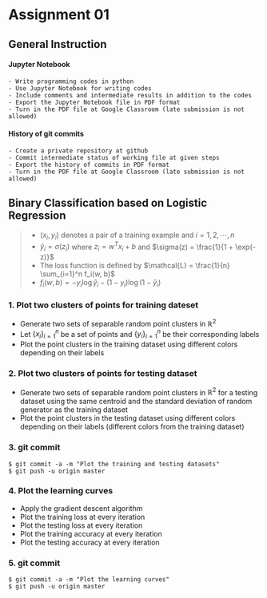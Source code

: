 # Assignment 01

## General Instruction

#### Jupyter Notebook

```console
- Write programming codes in python
- Use Jupyter Notebook for writing codes
- Include comments and intermediate results in addition to the codes
- Export the Jupyter Notebook file in PDF format
- Turn in the PDF file at Google Classroom (late submission is not allowed)
```

#### History of git commits

```console
- Create a private repository at github 
- Commit intermediate status of working file at given steps
- Export the history of commits in PDF format
- Turn in the PDF file at Google Classroom (late submission is not allowed)
```

## Binary Classification based on Logistic Regression

> - $`(x_i, y_i)`$ denotes a pair of a training example and $`i = 1, 2, \cdots, n`$
> - $`\hat{y}_i = \sigma(z_i)`$ where $`z_i = w^T x_i + b`$ and $`\sigma(z) = \frac{1}{1 + \exp(-z)}`$
> - The loss function is defined by $`\mathcal{L} = \frac{1}{n} \sum_{i=1}^n f_i(w, b)`$
> - $`f_i(w, b) = - y_i \log \hat{y}_i - (1 - y_i) \log (1 - \hat{y}_i) `$

### 1. Plot two clusters of points for training dateset

- Generate two sets of separable random point clusters in $`\mathbb{R}^2`$
- Let $`\{ x_i \}_{i=1}^n`$ be a set of points and $`\{ y_i \}_{i=1}^n`$ be their corresponding labels
- Plot the point clusters in the training dataset using different colors depending on their labels

### 2. Plot two clusters of points for testing dataset

- Generate two sets of separable random point clusters in $`\mathbb{R}^2`$ for a testing dataset using the same centroid and the standard deviation of random generator as the training dataset
- Plot the point clusters in the testing dataset using different colors depending on their labels (different colors from the training dataset)

### 3. git commit

```console
$ git commit -a -m "Plot the training and testing datasets"
$ git push -u origin master
```

### 4. Plot the learning curves

- Apply the gradient descent algorithm
- Plot the training loss at every iteration
- Plot the testing loss at every iteration
- Plot the training accuracy at every iteration
- Plot the testing accuracy at every iteration

### 5. git commit

```console
$ git commit -a -m "Plot the learning curves"
$ git push -u origin master
```

